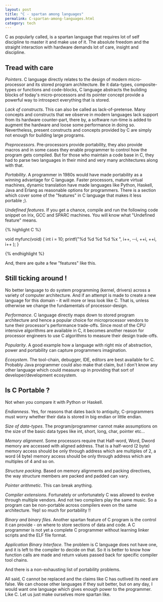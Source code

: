 ```yaml
---
layout: post
title: "C - spartan among languages"
permalink: C-spartan-among-languages.html
category: tech
---
```


C as popularly called, is a spartan language that requires lot of self
discipline to master it and make use of it. The absolute freedom and the
straight interaction with hardware demands lot of care, insight and discipline.

Tread with care
---------------

*Pointers*. C language directly relates to the design of modern 
micro-processor and its stored program architecture. Be it data-types,
composite-types or functions and code-blocks, C language abstracts the
building blocks of today's micro-processors and its pointer concept provide a
powerful way to introspect everything that is stored.

*Lack of constructs*. This can also be called as lack-of-pretense. Many
concepts and constructs that we observe in modern languages lack support
from its hardware counter-part, there by, a software run-time is added to
augment the hardware and loose some performance in doing so.
Nevertheless, present constructs and concepts provided by C are simply not
enough for building large programs.

*Preprocessors*. Pre-processors provide portability, they also provide 
macros and in some cases they enable programmer to control how the program
gets compiled. But for those who maintain a code base in C, they had to parse
two languages in their mind and very many architectures along with that.

*Portability*. A programmer in 1980s would have made portability as a
winning advantage for C language. Faster processors, mature virtual machines,
dynamic translation have made languages like Python, Haskell, Java and Erlang
as reasonable options for programmers. There is a section which cover some of
the "features" in C language that makes it less portable ;).

*Undefined features*. If you get a chance, compile and run the following code
snippet on Irix, GCC and SPARC machines. You will know what "Undefined feature"
means.

{% highlight C %}

void myfunc(void) {
    int i = 10;
    printf("%d %d %d %d %x ", i++, --i, ++i, ++i, i++ );
}

{% endhighlight %}


And, there are quite a few "features" like this.

Still ticking around !
----------------------

No better language to do system programming (kernel, drivers) across a variety
of computer architecture. And if an attempt is made to create a new language
for this domain - it will more or less look like C. That is, unless otherwise
we change the fundamentals of processor-design.

*Performance*. C language directly maps down to stored program architecture
and hence a popular choice for microprocessor vendors to tune their processor's
performance trade-offs. Since most of the CPU intensive algorithms are
available in C, it becomes another reason for processor engineers to use C
algorithms to measure their design trade-offs.

*Popularity*. A good example how a language with right mix of abstraction,
power and portability can capture programmers imagination.

*Ecosystem*. The tool-chain, debugger, IDE, editors are best available for C.
Probably Java programmer could also make that claim, but I don't know any
other language which could measure up in providing that sort of
developer/development ecosystem.

Is C Portable ?
---------------

Not when you compare it with Python or Haskell.

*Endianness*. Yes, for reasons that dates back to antiquity, C-programmers must 
worry whether their data is stored in big endian or little endian.

*Size of data-types*. The program/programmer cannot make assumptions on the
size of the basic data types like int, short, long, char, pointer etc...

*Memory alignment*. Some processors require that Half-word, Word, Dword
memory are accessed with aligned address. That is a half-word (2 byte) memory
access should be only through address which are multiples of 2, a word (4
byte) memory access should be only through address which are multiples of
4 and so on.

*Structure packing*. Based on memory alignments and packing directives, the way
structure members are packed and padded can vary.

*Pointer arithmetic*. This can break anything.

*Compiler extensions*. Fortunately or unfortunately C was allowed to evolve
through multiple vendors. And not two compilers play the same music. So a
program can be non-portable across compilers even on the same architecture.
Yep! so much for portability !!

*Binary and binary files*. Another spartan feature of C program is the
control it can provide - on where to store sections of data and code. A C
programmer is not yet a complete C programmer without learning linker scripts
and the ELF file format.

*Application Binary Interface*. The problem is C language does not have one,
and it is left to the compiler to decide on that. So it is better to know
how function calls are made and return values passed back for specific
compiler tool chains.

And there is a non-exhausting list of portability problems.

All said, C cannot be replaced and the claims like C has outlived its need are
false. We can choose other languages if they suit better, but on any day, I
would want one language which gives enough power to the programmer. Like C.
Let us just make ourselves more spartan like.
